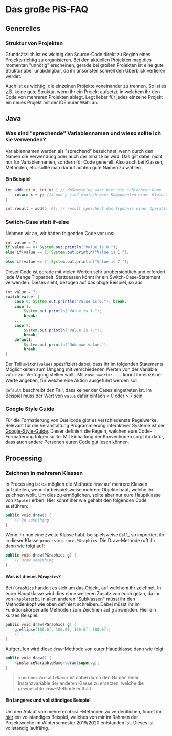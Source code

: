 # Das große PiS-FAQ

## Generelles

### Struktur von Projekten
Grundsätzlich ist es wichtig den Source-Code direkt zu Beginn eines Projekts richtig zu organisieren. Bei den aktuellen Projekten mag dies momentan "unnötig" erscheinen, gerade bei großen Projekten ist eine gute Struktur aber unabdingbar, da ihr ansonsten schnell den Überblick verlieren werdet.

Auch ist es wichtig, die einzelnen Projekte voneinander zu trennen. So ist es z.B. keine gute Struktur, wenn ihr ein Projekt aufsetzt, in welchem ihr den Code von mehreren Projekten ablegt. Legt lieber für jedes einzelne Projekt ein neues Projekt mit der IDE eurer Wahl an.

## Java

### Was sind "sprechende" Variablennamen und wieso sollte ich sie verwenden?
Variablennamen werden als "sprechend" bezeichnet, wenn durch den Namen die Verwendung oder auch der Inhalt klar wird. Das gilt dabei nicht nur für Variablennamen, sondern für Code generell. Also auch bei Klassen, Methoden, etc. sollte man darauf achten gute Namen zu wählen.

#### Ein Beispiel
```java
int add(int x, int y) { // doSomething wäre hier ein schlechter Name
    return x + y; //x und y sind einfach zwei Komponenten einer Gleichung, daher gibt es hier keinen besseren Namen
}

int result = add(5, 6); // result speichert das Ergebnis einer Operation;
```

### Switch-Case statt if-else
Nehmen wir an, wir hätten folgenden Code vor uns:

```java
int value = 7;
if(value == 0) System.out.println("Value is 0.");
else if(value == 1) System.out.println("Value is 1.");
...
else if(value == 7) System.out.println("Value is 7.");
```

Dieser Code ist gerade mit vielen Werten sehr unübersichtlich und erfordert jede Menge Tipparbeit. Stattdessen könnt ihr ein Switch-Case-Statement verwenden. Dieses sieht, bezogen auf das obige Beispiel, so aus:

```java
int value = 7;
switch(value) {
    case 0: System.out.println("Value is 0."); break;
    case 1:
        System.out.println("Value is 1.");
        break;
    ...
    case 7:
        System.out.println("Value is 7.");
        break;
    default:
        System.out.println("Unknown value.");
        break;
}
```

Der Teil `switch(value)` spezifiziert dabei, dass ihr im folgenden Statements Möglichkeiten zum Umgang mit verschiedenen Werten von der Variable `value` zur Verfügung stellen wollt. Mit `case <wert>: ...` könnt ihr einzelne Werte angeben, für welche eine Aktion ausgeführt werden soll.

`default` beschreibt den Fall, dass keiner der Cases eingetreten ist. Im Beispiel muss der Wert von `value` dafür einfach < 0 oder > 7 sein.

### Google Style Guide
Für die Formatierung von Quellcode gibt es verschiedenste Regelwerke. Relevant für die Veranstaltung Programmierung interaktiver Systeme ist der [Google-Style-Guide](https://google.github.io/styleguide/javaguide.html). Dieser definiert die Regeln, welchen eure Code-Formatierung folgen sollte.
Mit Einhaltung der Konventionen sorgt ihr dafür, dass auch andere Personen euren Code gut lesen können.

## Processing

### Zeichnen in mehreren Klassen
In Processing ist es möglich die Methode `draw` auf mehrere Klassen aufzuteilen, wenn ihr beispielsweise mehrere Objekte habt, welche ihr zeichnen wollt. Um dies zu ermöglichen, sollte aber nur eure Hauptklasse von `PApplet` erben. Hier könnt iher wie gehabt den folgenden Code ausführen:

```java
public void draw() {
    // Do something
}
```

Wenn ihr nun eine zweite Klasse habt, beispielsweise `Ball`, so importiert ihr in dieser Klasse `processing.core.PGraphics`. Die Draw-Methode ruft ihr dann wie folgt auf:

```java
public void draw(PGraphics g) {
    // Draw something
}
```

#### Was ist dieses `PGraphics`?
Bei `PGraphics` handelt es sich um das Objekt, auf welchem ihr zeichnet. In eurer Hauptklasse wird dies ohne weiteren Zusatz von euch getan, da ihr von `PApplet`erbt. In allen anderen "Subklassen" müsst ihr den Methodenkopf wie oben definiert schreiben. Dabei müsst ihr im Funktionskörper alle Methoden zum Zeichnen auf `g` anwenden. Hier ein kurzes Beispiel:

```java
public void draw(PGraphics g) {
    g.ellipse(100.0f, 100.0f, 100.0f, 100.0f);
    // ...
}
```

Aufgerufen wird diese `draw`-Methode von eurer Hauptklasse dann wie folgt:

```java
public void draw() {
    <instanceVariableName>.draw(super.g);
}
```

> `<instanceVariableName>` ist dabei durch den Namen einer Instanzvariable der anderen Klasse zu ersetzen, welche die gewünschte `draw`-Methode enthält.

#### Ein längeres und vollständiges Beispiel
Um den Ablauf von mehreren `draw `-Methoden zu verdeutlichen, findet ihr [hier](Blockbreaker/) ein vollständiges Beispiel, welches von mir im Rahmen der Projektwoche im Wintersemester 2019/2020 entstanden ist. Dieses ist vollständig lauffähig.

